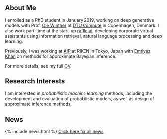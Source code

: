 ## About Me

I enrolled as a PhD student in January 2019, working on deep generative models with Prof. [Ole Winther](http://cogsys.imm.dtu.dk/staff/winther/) at [DTU Compute](http://www.compute.dtu.dk/english) in Copenhagen, Denmark. I also work part-time at the start-up [raffle.ai](http://raffle.ai/), developing corporate virtual assistants using information retrieval, natural language processing and deep learning.

Previously, I was working at [AIP](http://www.riken.jp/en/research/labs/aip/) at RIKEN in Tokyo, Japan with [Emtiyaz Khan](https://emtiyaz.github.io/) on methods for approximate Bayesian inference.

For more details, see my full [CV](/files/cv.pdf).

## Research Interests

I am interested in *probabilistic machine learning* methods, including the development and evaluation of probabilistic models, as well as design of approximate inference methods.

## News

{% include news.html %}
[Click here for all news](/news/)
